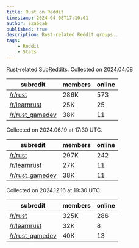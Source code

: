 ```yaml
---
title: Rust on Reddit
timestamp: 2024-04-08T17:10:01
author: szabgab
published: true
description: Rust-related Reddit groups..
tags:
    - Reddit
    - Stats
---
```


Rust-related SubReddits. Collected on 2024.04.08

| subredit | members | online |
| -------- | ------- | ------ |
| [/r/rust](https://www.reddit.com/r/rust/)                 | 286K | 573 |
| [/r/learnrust](https://www.reddit.com/r/learnrust/)       |  25K |  25 |
| [/r/rust_gamedev](https://www.reddit.com/r/rust_gamedev/) |  38K |  11 |


Collected on 2024.06.19 at 17:30 UTC.

| subredit | members | online |
| -------- | ------- | ------ |
| [/r/rust](https://www.reddit.com/r/rust/)                 | 297K | 242 |
| [/r/learnrust](https://www.reddit.com/r/learnrust/)       |  27K |  11 |
| [/r/rust_gamedev](https://www.reddit.com/r/rust_gamedev/) |  38K |  11 |

Collected on 2024.12.16 at 19:30 UTC.

| subredit | members | online |
| -------- | ------- | ------ |
| [/r/rust](https://www.reddit.com/r/rust/)                 | 325K | 286 |
| [/r/learnrust](https://www.reddit.com/r/learnrust/)       |  32K |   8 |
| [/r/rust_gamedev](https://www.reddit.com/r/rust_gamedev/) |  40K |  13 |


